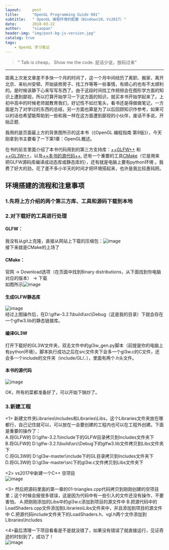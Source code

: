```yaml
---
layout:     post
title:      "OpenGL Programming Guide 001"
subtitle:   " OpenGL 编程环境的配置（Windows10，Vs2017）"
date:       2018-03-22
author:     "xiaopan"
header-img: "img/post-bg-js-version.jpg"
catalog: true
tags:
    - OpenGL 学习笔记
---
```


> “ Talk is cheap， Show me the code.   屁话少说，放码过来” 
---

距离上次发文章差不多快一个月的时间了，这一个月中间经历了离职、搬家、离开北京、来杭州安顿、开始装修房子、找工作等等一些事情，有顺心的也有不太顺利的。是时候该静下心来写写东西了。由于这段时间找工作频频会在图形学方面的知识上遭到鄙视，所以打算开始学习一下这方面的知识，就买本书开始学起来了。上初中高中的时候老师就教育我们，好记性不如烂笔头，看书还是得做做笔记，一方面是为了对学过的东西的总结，另一方面也算是为了以后回顾知识作参考，如果可以的话也希望能帮助到一些和我一样在这方面遭到鄙视的小伙伴，废话不多说，开始正题.  

我用的是页面最上方的背景图所示的这本书（《OpenGL 编程指南 第9版》），今天刚拿到书主要看了一下第1章：OpenGL概述。  

在书的前言里面介绍了本书代码用到的第三方支持库：[++GLFW++](http://www.glfw.org//) 和 [++GL3W++](https://github.com/skaslev/gl3w/)，以及[++本书的源代码++](https://github.com/openglredbook/examples/), 还有一个重要的工具[CMake](https://cmake.org/)（它是用来把GLFW源码库编译成动态库或静态库的），还有就是电脑上要有python环境 。我费了好大的劲，花了差不多小半天的时间才把环境搭起来，也许是我比较愚钝把。  

## 环境搭建的流程和注意事项

### 1.先将上方介绍的两个第三方库、工具和源码下载到本地
### 2.对下载好的工具进行处理 
####   GLFW：  
  我没有从git上克隆，直接从网站上下载的压缩包：![image](https://xiaopan1991.github.io/img/OpenGL/001/1_1.png)  
  接下来就是CMake的上场了  
  
####   CMake：  
  官网 -> Download选项（在页面中找到Binary distributions，从下面找到你电脑对应的版本） -> 下载  
  如图所示![image](https://xiaopan1991.github.io/img/OpenGL/001/1_2.png)  
  
####   生成GLFW静态库  
  ![image](https://xiaopan1991.github.io/img/OpenGL/001/1_3.png)  
  经过上图操作后，在D:\glfw-3.2.1\build\src\Debug（这是我的目录）下就会存在一个glfw3.lib的静态链接库。
	
#### 编译GL3W  
打开下载好的GL3W文件夹，双击文件中的gl3w_gen.py脚本（前提是你的电脑上有python环境）。脚本执行成功之后在src文件夹下会多一个gl3w.c的C文件，还会多一个include的文件夹（include/GL/..），里面有两个.h头文件。

#### 本书的源代码  
![image](https://xiaopan1991.github.io/img/OpenGL/001/1_4.png)  

OK，所有的菜都准备好了，可以开始下锅炒了。

### 3.新建工程
<1> 新建文件夹Libraries\Includes和Libraries\Libs，这个Libraries文件夹放在哪都行，自己记住就可以，可以放在一会要创建的工程内也可以在工程外创建。下面是重要的操作了：  
A.将GLFW的 D:\glfw-3.2.1\include下的GLFW目录拷贝到Includes文件夹下  
B.将GLFW的 D:\glfw-3.2.1\build\src\Debug下的glfw3.lib文件拷贝到Libs文件夹下  
C.将GL3W的 D:\gl3w-master\include下的GL目录拷贝到Includes文件夹下  
D.将GL3W的 D:\gl3w-master\src下的gl3w.c文件拷贝到Libs文件夹下  

<2> vs2017中新建一个C++ 空项目  
![image](https://xiaopan1991.github.io/img/OpenGL/001/1_5.png)

<3> 然后把源码里面的第一章的01-triangles.cpp代码拷贝到刚刚创建的空项目里；这个时候会报很多错误，这是因为代码中有一些引入的文件还没有操作，不要害怕，
A.把刚刚添加的Libs中的gl3w.c添加到项目的源文件中
B.把源代码中的LoadShaders.cpp文件添加到Libraries\Libs文件夹中，并且添加到项目的源文件中
C.把源代码include文件夹下的LoadShaders.h、vgl.h两个文件添加到Libraries\Includes  

<4>最后清理一下项目看看是不是就没错了，如果没有错误了就直接运行，见证奇迹的时刻到了，成功了！  
![image](https://xiaopan1991.github.io/img/OpenGL/001/1_6.png)


